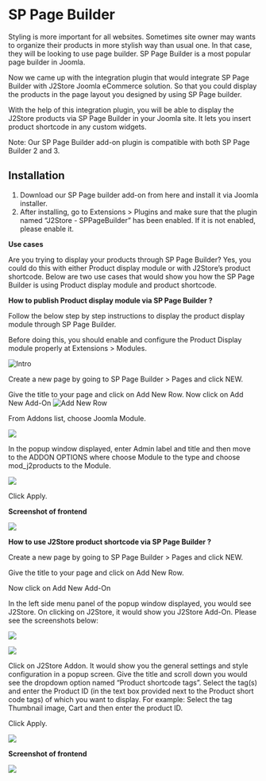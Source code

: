 # SP Page Builder

Styling is more important for all websites. Sometimes site owner may wants to organize their products in more stylish way than usual one. In that case, they will be looking to use page builder. SP Page Builder is a most popular page builder in Joomla.

Now we came up with the integration plugin that would integrate SP Page Builder with J2Store Joomla eCommerce solution. So that you could display the products in the page layout you designed by using SP Page builder.

With the help of this integration plugin, you will be able to display the J2Store products via SP Page Builder in your Joomla site. It lets you insert product shortcode in any custom widgets.

Note: Our SP Page Builder add-on plugin is compatible with both SP Page Builder 2 and 3.

## Installation <a id="installation"></a>

1. Download our SP Page builder add-on from here and install it via Joomla installer.
2. After installing, go to Extensions &gt; Plugins and make sure that the plugin named “J2Store - SPPageBuilder” has been enabled. If it is not enabled, please enable it.

 **Use cases**

Are you trying to display your products through SP Page Builder? Yes, you could do this with either Product display module or with J2Store’s product shortcode. Below are two use cases that would show you how the SP Page Builder is using Product display module and product shortcode.

**How to publish Product display module via SP Page Builder ?**

Follow the below step by step instructions to display the product display module through SP Page Builder.

Before doing this, you should enable and configure the Product Display module properly at Extensions &gt; Modules.

![Intro](https://raw.githubusercontent.com/j2store/doc-images/master/integrations/sp-modj2prod.png)

Create a new page by going to SP Page Builder &gt; Pages and click NEW.

Give the title to your page and click on Add New Row. Now click on Add New Add-On ![Add New Row](https://raw.githubusercontent.com/j2store/doc-images/master/integrations/sp-add-new.png)

From Addons list, choose Joomla Module.

![](https://raw.githubusercontent.com/j2store/doc-images/master/integrations/sp-joomod.png)

In the popup window displayed, enter Admin label and title and then move to the ADDON OPTIONS where choose Module to the type and choose mod\_j2products to the Module.

![](https://raw.githubusercontent.com/j2store/doc-images/master/integrations/sp-prodmod.png)

Click Apply.

**Screenshot of frontend**

![](https://raw.githubusercontent.com/j2store/doc-images/master/integrations/sp-prodmodfront.png)

**How to use J2Store product shortcode via SP Page Builder ?**

Create a new page by going to SP Page Builder &gt; Pages and click NEW.

Give the title to your page and click on Add New Row.

Now click on Add New Add-On

In the left side menu panel of the popup window displayed, you would see J2Store. On clicking on J2Store, it would show you J2Store Add-On. Please see the screenshots below:

![](https://raw.githubusercontent.com/j2store/doc-images/master/integrations/sp-j2store.png)

![](https://raw.githubusercontent.com/j2store/doc-images/master/integrations/sp-j2addon.png)

Click on J2Store Addon. It would show you the general settings and style configuration in a popup screen. Give the title and scroll down you would see the dropdown option named “Product shortcode tags”. Select the tag\(s\) and enter the Product ID \(in the text box provided next to the Product short code tags\) of which you want to display. For example: Select the tag Thumbnail image, Cart and then enter the product ID.

 Click Apply.

![](https://raw.githubusercontent.com/j2store/doc-images/master/integrations/sp-j2shortcode.png)

**Screenshot of frontend** 

![](https://raw.githubusercontent.com/j2store/doc-images/master/integrations/sp-j2frontend.png)

